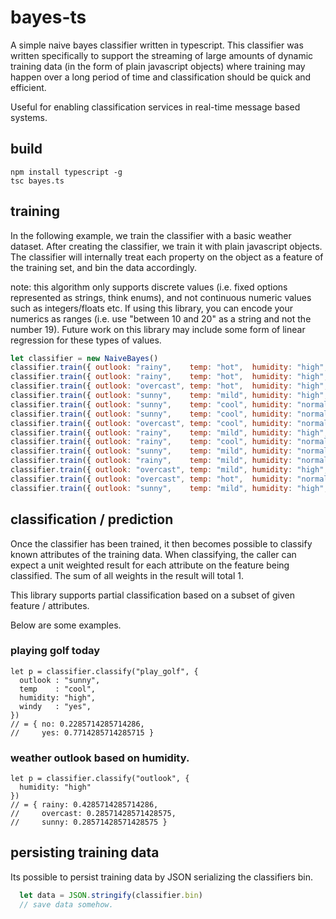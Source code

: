 # bayes-ts

A simple naive bayes classifier written in typescript. This classifier was written specifically to support the streaming of large amounts of dynamic training data
(in the form of plain javascript objects) where training may happen over a long period of time and classification should be quick and efficient.

Useful for enabling classification services in real-time message based systems.

## build
```
npm install typescript -g
tsc bayes.ts 
```

## training

In the following example, we train the classifier with a basic weather dataset. After creating the classifier, we train it with plain javascript objects. The classifier will internally
treat each property on the object as a feature of the training set, and bin the data accordingly.

note: this algorithm only supports discrete values (i.e. fixed options represented as strings, think enums), and not continuous numeric values 
such as integers/floats etc. If using this library, you can encode your numerics as ranges (i.e. use "between 10 and 20" as a string and not the number 19). 
Future work on this library may include some form of linear regression for these types of values.

```javascript
let classifier = new NaiveBayes()
classifier.train({ outlook: "rainy",    temp: "hot",  humidity: "high",   windy: "no",  play_golf: "no" })
classifier.train({ outlook: "rainy",    temp: "hot",  humidity: "high",   windy: "yes", play_golf: "no" })
classifier.train({ outlook: "overcast", temp: "hot",  humidity: "high",   windy: "no",  play_golf: "yes"})
classifier.train({ outlook: "sunny",    temp: "mild", humidity: "high",   windy: "no",  play_golf: "yes"})
classifier.train({ outlook: "sunny",    temp: "cool", humidity: "normal", windy: "no",  play_golf: "yes"})
classifier.train({ outlook: "sunny",    temp: "cool", humidity: "normal", windy: "yes", play_golf: "no" })
classifier.train({ outlook: "overcast", temp: "cool", humidity: "normal", windy: "yes", play_golf: "yes"})
classifier.train({ outlook: "rainy",    temp: "mild", humidity: "high",   windy: "no",  play_golf: "no" })
classifier.train({ outlook: "rainy",    temp: "cool", humidity: "normal", windy: "no",  play_golf: "yes"})
classifier.train({ outlook: "sunny",    temp: "mild", humidity: "normal", windy: "no",  play_golf: "yes"})
classifier.train({ outlook: "rainy",    temp: "mild", humidity: "normal", windy: "yes", play_golf: "yes"})
classifier.train({ outlook: "overcast", temp: "mild", humidity: "high",   windy: "yes", play_golf: "yes"})
classifier.train({ outlook: "overcast", temp: "hot",  humidity: "normal", windy: "no",  play_golf: "yes"})
classifier.train({ outlook: "sunny",    temp: "mild", humidity: "high",   windy: "yes", play_golf: "no" })
```
## classification / prediction

Once the classifier has been trained, it then becomes possible to classify known attributes of the training data. When classifying, 
the caller can expect a unit weighted result for each attribute on the feature being classified. The sum of all weights in the result
will total 1.

This library supports partial classification based on a subset of given feature / attributes. 

Below are some examples.

### playing golf today
```
let p = classifier.classify("play_golf", {
  outlook : "sunny",
  temp    : "cool",
  humidity: "high",
  windy   : "yes",
}) 
// = { no: 0.2285714285714286, 
//     yes: 0.7714285714285715 }
```
### weather outlook based on humidity.
```
let p = classifier.classify("outlook", { 
  humidity: "high" 
}) 
// = { rainy: 0.4285714285714286, 
//     overcast: 0.28571428571428575, 
//     sunny: 0.28571428571428575 }
```
## persisting training data

Its possible to persist training data by JSON serializing the classifiers bin.

``` javascript
  let data = JSON.stringify(classifier.bin)
  // save data somehow.
```